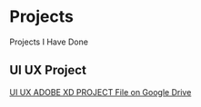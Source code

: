# Projects
Projects I Have Done


## UI UX Project
[UI UX ADOBE XD PROJECT File on Google Drive](https://drive.google.com/drive/folders/1N13oGjophKlUfAq3uEgVcEurx7BvANeU?usp=sharing)
